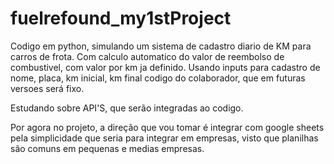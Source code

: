 # fuelrefound_my1stProject
Codigo em python, simulando um sistema de cadastro diario de KM para carros de frota.
Com calculo automatico do valor de reembolso de combustivel, com valor por km ja definido.
Usando inputs para cadastro de nome, placa, km inicial, km final codigo do colaborador, que
em futuras versoes será fixo.


Estudando sobre API'S, que serão integradas ao codigo.

Por agora no projeto, a direção que vou tomar é integrar com google sheets pela simplicidade
que seria para integrar em empresas, visto que planilhas são comuns em pequenas e medias empresas.
